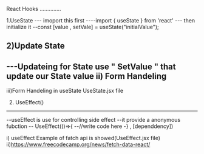 React Hooks ..............

1.UseState
  --- imoport this first 
  ----import { useState } from 'react'
  --- then initialize it
  --const [value , setVale] = useState("initialValue");

2)Update State 
-------------
---Updateing for State use  " SetValue " that update our State value
ii) Form Handeling
--------------
iii)Form Handeling in useState
  UseState.jsx file

2. UseEffect()
------------------
--useEffect is use for controlling side effect
--it provide a anonymous fubction
  -- UseEffect(()=>{
  --//write code here
  -} , [dependdency]) 

 i) useEffect Example of fatch api is showed(UseEffect.jsx file)
 ii)https://www.freecodecamp.org/news/fetch-data-react/
